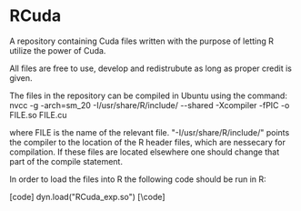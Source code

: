 # RCuda
A repository containing Cuda files written with the purpose of letting R utilize the power of Cuda.

All files are free to use, develop and redistrubute as long as proper credit is given. 

The files in the repository can be compiled in Ubuntu using the command:
nvcc -g -arch=sm_20 -I/usr/share/R/include/ --shared -Xcompiler -fPIC -o FILE.so FILE.cu

where FILE is the name of the relevant file. "-I/usr/share/R/include/" points the compiler to the location of the R header files, which are nessecary for compilation. If these files are located elsewhere one should change that part of the compile statement.

In order to load the files into R the following code should be run in R:

[code] dyn.load("RCuda_exp.so") [\code]
